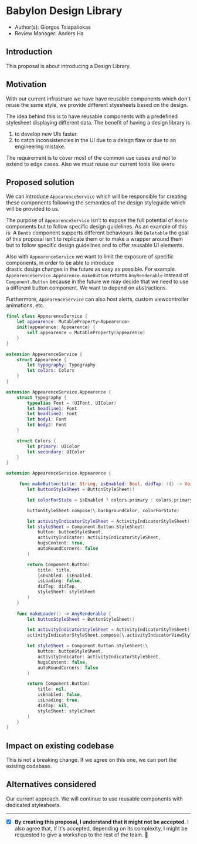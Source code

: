 # Babylon Design Library

* Author(s): Giorgos Tsiapaliokas
* Review Manager: Anders Ha

## Introduction
This proposal is about introducing a Design Library.

## Motivation
With our current infrastrure we have have reusable components which don't reuse the same style,
we provide different styesheets based on the design.

The idea behind this is to have reusable components with a predefined stylesheet displaying different data.
The benefit of having a design library is
1. to develop new UIs faster.
2. to catch inconsistencies in the UI due to a deisgn flaw or due to an engineering mistake.

The requirement is to cover most of the common use cases and *not* to extend to edge cases.
Also we must reuse our current tools like `Bento`

## Proposed solution
We can introduce `AppearenceService` which will be responsible for creating these components following
the semantics of the design styleguide which will be provided to us.

The purpose of  `AppearenceService` isn't to expose the full potential of `Bento` components but to 
follow specific design guidelines.
As an example of this is: 
A `Bento` component supports different behaviours like  `Deletable` the goal of this
proposal isn't to replicate them or to make a wrapper around them but to follow specific design guidelines
and to offer reusable UI elements.

Also with `AppearenceService` we want to limit the exposure of specific components, in order to be able to introduce  
drastic design changes in the future as easy as possible.
For example `AppearenceService.Appearence.makeButton` returns `AnyRenderable` instead of `Component.Button`
because in the future we may decide that we need to use a different button component. We want to depend on abstractions.

Furthermore, `AppearenceService` can also host alerts, custom viewcontroller animations, etc.

``` swift
final class AppearenceService {
    let appearence: MutableProperty<Appearence>
    init(appearence: Appearence) {
        self.appearence = MutableProperty(appearence)
    }
}

extension AppearenceService {
    struct Appearence {
        let typography: Typography
        let colors: Colors
    }
}

extension AppearenceService.Appearence {
    struct Typography {
        typealias Font = (UIFont, UIColor)
        let headline1: Font
        let headline2: Font
        let body1: Font
        let body2: Font
    }

    struct Colors {
        let primary: UIColor
        let secondary: UIColor
    }
}

extension AppearenceService.Appearence {

     func makeButton(title: String, isEnabled: Bool, didTap: (() -> Void)?) -> AnyRenderable {
        let buttonStyleSheet = ButtonStyleSheet()

        let colorForState = isEnabled ? colors.primary : colors.primary.withAlphaComponent(0.5)

        buttonStyleSheet.compose(\.backgroundColor, colorForState)

        let activityIndicatorStyleSheet = ActivityIndicatorStyleSheet()
        let styleSheet = Component.Button.StyleSheet(
            button: buttonStyleSheet,
            activityIndicator: activityIndicatorStyleSheet,
            hugsContent: true,
            autoRoundCorners: false
        )

        return Component.Button(
            title: title,
            isEnabled: isEnabled,
            isLoading: false,
            didTap: didTap,
            styleSheet: styleSheet
        )
    }
    
    func makeLoader() -> AnyRenderable {
        let buttonStyleSheet = ButtonStyleSheet()

        let activityIndicatorStyleSheet = ActivityIndicatorStyleSheet()
        activityIndicatorStyleSheet.compose(\.activityIndicatorViewStyle, .gray)

        let styleSheet = Component.Button.StyleSheet(\
            button: buttonStyleSheet,
            activityIndicator: activityIndicatorStyleSheet,
            hugsContent: false,
            autoRoundCorners: false
        )

        return Component.Button(
            title: nil,
            isEnabled: false,
            isLoading: true,
            didTap: nil,
            styleSheet: styleSheet
        )
    }
}
```

## Impact on existing codebase
This is not a breaking change. If we agree on this one, we can port the existing codebase.

## Alternatives considered
Our current approach. We will continue to use reusable components with dedicated stylesheets.

--- 
* [x] **By creating this proposal, I understand that it might not be accepted**. I also agree that, if it's accepted,
depending on its complexity, I might be requested to give a workshop to the rest of the team. 🚀
